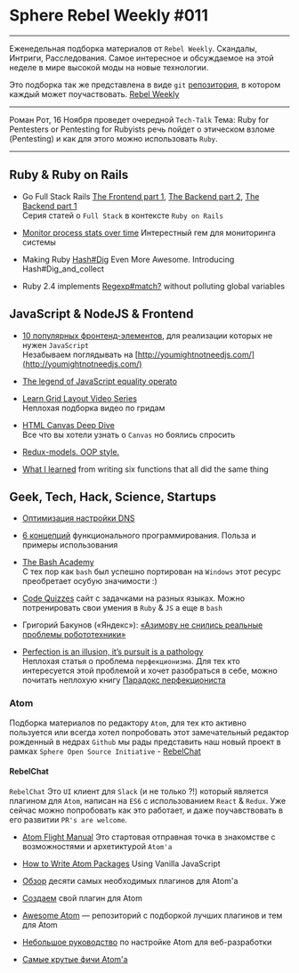 # Sphere Rebel Weekly #011
----

Еженедельная подборка материалов от `Rebel Weekly`. Скандалы, Интриги, Расследования.
Самое интересное и обсуждаемое на этой неделе в мире высокой моды на новые технологии.

Это подборка так же представлена в виде `git` [репозитория](https://github.com/SphereSoftware/weekly), в котором каждый может
поучаствовать. [Rebel Weekly](https://github.com/SphereSoftware/weekly)

--------------

Роман Рот, 16 Ноября проведет очередной `Tech-Talk`
Тема: Ruby for Pentesters or Pentesting for Rubyists
речь пойдет о этическом взломе (Pentesting) и как для этого можно использовать `Ruby`.

----------------

## Ruby & Ruby on Rails

* Go Full Stack Rails [The Frontend part 1](https://blog.codeminer42.com/go-full-stack-rails-the-frontend-part-1-1b889c919b4a#.4qzovg5di), [The Backend part 2](https://blog.codeminer42.com/go-full-stack-rails-the-backend-part-2-339db75a5db0#.8rd9ul5ts), [The Backend part 1](https://blog.codeminer42.com/go-full-stack-rails-the-backend-a94b4d0e8897#.1jlg4try2)<br/>
Серия статей о `Full Stack` в контексте  `Ruby on Rails`

* [Monitor process stats over time](https://github.com/felipeelias/instrumentation)
Интерестный гем для мониторинга системы

* Making Ruby [Hash#Dig](http://www.alfredo.motta.name/making-ruby-hashdig-even-more-awesome-introducing-hashdig_and_collect/)  Even More Awesome. Introducing Hash#Dig_and_collect

* Ruby 2.4 implements [Regexp#match?](http://blog.bigbinary.com/2016/11/04/ruby-2-4-implements-regexp-match-without-polluting-global-variables.html)  without polluting global variables

## JavaScript & NodeJS & Frontend

* [10 популярных фронтенд-элементов](https://tproger.ru/digest/you-might-not-need-js/), для реализации которых не нужен `JavaScript`<br/>
Незабываем поглядывать на [http://youmightnotneedjs.com/](http://youmightnotneedjs.com/)

* [The legend of JavaScript equality operato](https://rainsoft.io/the-legend-of-javascript-equality-operator/)

* [Learn Grid Layout Video Series](http://gridbyexample.com/video/)<br/>
Неплохая подборка видео по гридам

* [HTML Canvas Deep Dive](http://joshondesign.com/p/books/canvasdeepdive/toc.html)<br/>
Все что вы хотели узнать о `Canvas` но боялись спросить

* [Redux-models. OOP style.](https://medium.com/@kobernikyura/redux-models-oop-style-8ffb56d0098a#.7wqqild6f)

* [What I learned](https://medium.freecodecamp.com/what-i-learned-from-writing-six-functions-that-all-did-the-same-thing-b38fd48f0d55#.zexw653cg) from writing six functions that all did the same thing

## Geek, Tech, Hack, Science, Startups

* [Оптимизация настройки DNS](http://prgssr.ru/development/optimizaciya-nastrojki-dns.html)

* [6 концепций](https://habrahabr.ru/post/314510/) функционального программирования. Польза и примеры использования

* [The Bash Academy](http://www.bash.academy/)<br/>
С тех пор как `bash` был успешно портирован на `Windows` этот ресурс преобретает осубую значимости :)

* [Code Quizzes](http://www.codequizzes.com/) сайт с задачками на разных языках.
Можно потренировать свои умения в `Ruby` & `JS` a еще в `bash`

* Григорий Бакунов («Яндекс»): [«Азимову не снились реальные проблемы робототехники»](http://secretmag.ru/longread/2016/10/27/bobuk/)

* [Perfection is an illusion, it’s pursuit is a pathology](https://rnelson0.com/2014/11/06/on-mentoring-perfection-is-an-illusion-its-pursuit-is-a-pathology/)<br/>
Неплохая статья о проблема `перфекционизма`. Для тех кто интересуется этой проблемой и хочет разобраться в себе, можно почитать неплохую книгу [Парадокс перфекциониста](https://www.ozon.ru/context/detail/id/21893539/)

### Atom

Подборка материалов по редактору `Atom`, для тех кто активно пользуется или всегда хотел попробовать этот замечательный редактор рожденный в недрах `Github` мы рады представить наш новый проект в рамках `Sphere Open Source Initiative` - [RebelChat](https://github.com/SphereSoftware/rebel-chat)

#### RebelChat

`RebelChat` Это `UI` клиент для `Slack` (и не только ?!) который является плагином для `Atom`, написан на `ES6` с использованием `React` & `Redux`. Уже сейчас можно попробовать как это работает, и даже поучавствовать в его развитии `PR's are welcome`.

* [Atom Flight Manual](http://flight-manual.atom.io/)
Это стартовая отправная точка в знакомстве с возможностями и архетиктурой `Atom'а`

* [How to Write Atom Packages](https://www.sitepoint.com/write-atom-packages-using-vanilla-javascript/)  Using Vanilla JavaScript

* [Обзор](http://www.hongkiat.com/blog/useful-atom-packages/) десяти самых необходимых плагинов для Atom'а

* [Создаем](https://github.com/blog/2231-building-your-first-atom-plugin) свой плагин для Atom

* [Awesome Atom](https://github.com/mehcode/awesome-atom) — репозиторий с подборкой лучших плагинов и тем для Atom

* [Небольшое руководство](http://www.developingandstuff.com/2015/04/setting-up-atom-for-rails-development.html) по настройке Atom для веб-разработки

* [Самые крутые фичи Atom'а](https://www.youtube.com/watch?v=6fLGKudBtkc)
